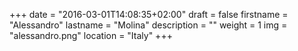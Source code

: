 +++
date = "2016-03-01T14:08:35+02:00"
draft = false
firstname = "Alessandro"
lastname = "Molina"
description = ""
weight = 1
img = "alessandro.png"
location = "Italy"
+++
